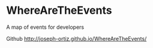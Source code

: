 WhereAreTheEvents
=================

A map of events for developers


Github 
http://joseph-ortiz.github.io/WhereAreTheEvents/
